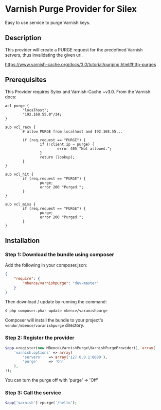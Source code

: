Varnish Purge Provider for Silex
================================

Easy to use service to purge Varnish keys.

## Description

This provider will create a PURGE request for the predefined Varnish servers, thus invalidating the given url.

https://www.varnish-cache.org/docs/3.0/tutorial/purging.html#http-purges


## Prerequisites

This Provider requires Sylex and Varnish-Cache ~v3.0.
From the Varnish docs:
```VCL
acl purge {
        "localhost";
        "192.168.55.0"/24;
}

sub vcl_recv {
        # allow PURGE from localhost and 192.168.55...

        if (req.request == "PURGE") {
                if (!client.ip ~ purge) {
                        error 405 "Not allowed.";
                }
                return (lookup);
        }
}

sub vcl_hit {
        if (req.request == "PURGE") {
                purge;
                error 200 "Purged.";
        }
}

sub vcl_miss {
        if (req.request == "PURGE") {
                purge;
                error 200 "Purged.";
        }
}
```
## Installation

### Step 1: Download the bundle using composer

Add the following in your composer.json:

```json
{
    "require": {
        "mbence/varnishpurge": "dev-master"
    }
}
```

Then download / update by running the command:

``` bash
$ php composer.phar update mbence/varanishpurge
```

Composer will install the bundle to your project's `vendor/mbence/varanishpurge` directory.

### Step 2: Register the provider

``` php
$app->register(new MBence\VarnishPurge\VarnishPurgeProvider(), array(
    'varnish.options' => array(
        'servers'   => array('127.0.0.1:8080'),
        'purge'     => 'On'
    ),
));
```
You can turn the purge off with 'purge' => 'Off'

### Step 3: Call the service

``` php
$app['varnish']->purge('/hello');
```
